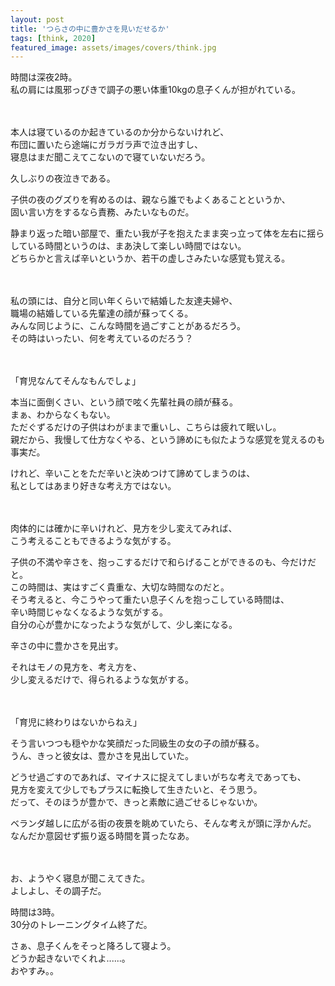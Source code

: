```yaml
---
layout: post
title: 'つらさの中に豊かさを見いだせるか'
tags: [think, 2020]
featured_image: assets/images/covers/think.jpg
---
```


時間は深夜2時。  
私の肩には風邪っぴきで調子の悪い体重10kgの息子くんが担がれている。  
<br>
<br>

本人は寝ているのか起きているのか分からないけれど、  
布団に置いたら途端にガラガラ声で泣き出すし、  
寝息はまだ聞こえてこないので寝ていないだろう。  

久しぶりの夜泣きである。  

子供の夜のグズりを宥めるのは、親なら誰でもよくあることというか、  
固い言い方をするなら責務、みたいなものだ。  

静まり返った暗い部屋で、重たい我が子を抱えたまま突っ立って体を左右に揺らしている時間というのは、まあ決して楽しい時間ではない。  
どちらかと言えば辛いというか、若干の虚しさみたいな感覚も覚える。  
<br>
<br>

私の頭には、自分と同い年くらいで結婚した友達夫婦や、  
職場の結婚している先輩達の顔が蘇ってくる。  
みんな同じように、こんな時間を過ごすことがあるだろう。  
その時はいったい、何を考えているのだろう？  
<br>
<br>

「育児なんてそんなもんでしょ」  

本当に面倒くさい、という顔で呟く先輩社員の顔が蘇る。  
まぁ、わからなくもない。  
ただぐずるだけの子供はわがままで重いし、こちらは疲れて眠いし。  
親だから、我慢して仕方なくやる、という諦めにも似たような感覚を覚えるのも事実だ。  

けれど、辛いことをただ辛いと決めつけて諦めてしまうのは、  
私としてはあまり好きな考え方ではない。  
<br>
<br>

肉体的には確かに辛いけれど、見方を少し変えてみれば、  
こう考えることもできるような気がする。  

子供の不満や辛さを、抱っこするだけで和らげることができるのも、今だけだと。  
この時間は、実はすごく貴重な、大切な時間なのだと。  
そう考えると、今こうやって重たい息子くんを抱っこしている時間は、  
辛い時間じゃなくなるような気がする。  
自分の心が豊かになったような気がして、少し楽になる。  

辛さの中に豊かさを見出す。  

それはモノの見方を、考え方を、  
少し変えるだけで、得られるような気がする。  
<br>
<br>

「育児に終わりはないからねえ」  

そう言いつつも穏やかな笑顔だった同級生の女の子の顔が蘇る。  
うん、きっと彼女は、豊かさを見出していた。  

どうせ過ごすのであれば、マイナスに捉えてしまいがちな考えであっても、  
見方を変えて少しでもプラスに転換して生きたいと、そう思う。  
だって、そのほうが豊かで、きっと素敵に過ごせるじゃないか。

ベランダ越しに広がる街の夜景を眺めていたら、そんな考えが頭に浮かんだ。  
なんだか意図せず振り返る時間を貰ったなあ。  
<br>
<br>

お、ようやく寝息が聞こえてきた。  
よしよし、その調子だ。  

時間は3時。  
30分のトレーニングタイム終了だ。  

さぁ、息子くんをそっと降ろして寝よう。  
どうか起きないでくれよ......。  
おやすみ。。  
<br>
<br>


